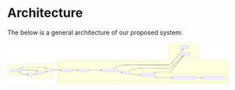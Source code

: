 # Architecture

The below is a general architecture of our proposed system:

![Architecture](architecture-mmd.svg)
